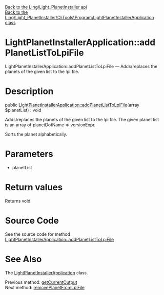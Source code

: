 [Back to the Ling/Light_PlanetInstaller api](https://github.com/lingtalfi/Light_PlanetInstaller/blob/master/doc/api/Ling/Light_PlanetInstaller.md)<br>
[Back to the Ling\Light_PlanetInstaller\CliTools\Program\LightPlanetInstallerApplication class](https://github.com/lingtalfi/Light_PlanetInstaller/blob/master/doc/api/Ling/Light_PlanetInstaller/CliTools/Program/LightPlanetInstallerApplication.md)


LightPlanetInstallerApplication::addPlanetListToLpiFile
================



LightPlanetInstallerApplication::addPlanetListToLpiFile — Adds/replaces the planets of the given list to the lpi file.




Description
================


public [LightPlanetInstallerApplication::addPlanetListToLpiFile](https://github.com/lingtalfi/Light_PlanetInstaller/blob/master/doc/api/Ling/Light_PlanetInstaller/CliTools/Program/LightPlanetInstallerApplication/addPlanetListToLpiFile.md)(array $planetList) : void




Adds/replaces the planets of the given list to the lpi file.
The given planet list is an array of planetDotName => versionExpr.

Sorts the planet alphabetically.




Parameters
================


- planetList

    


Return values
================

Returns void.








Source Code
===========
See the source code for method [LightPlanetInstallerApplication::addPlanetListToLpiFile](https://github.com/lingtalfi/Light_PlanetInstaller/blob/master/CliTools/Program/LightPlanetInstallerApplication.php#L195-L215)


See Also
================

The [LightPlanetInstallerApplication](https://github.com/lingtalfi/Light_PlanetInstaller/blob/master/doc/api/Ling/Light_PlanetInstaller/CliTools/Program/LightPlanetInstallerApplication.md) class.

Previous method: [getCurrentOutput](https://github.com/lingtalfi/Light_PlanetInstaller/blob/master/doc/api/Ling/Light_PlanetInstaller/CliTools/Program/LightPlanetInstallerApplication/getCurrentOutput.md)<br>Next method: [removePlanetFromLpiFile](https://github.com/lingtalfi/Light_PlanetInstaller/blob/master/doc/api/Ling/Light_PlanetInstaller/CliTools/Program/LightPlanetInstallerApplication/removePlanetFromLpiFile.md)<br>

